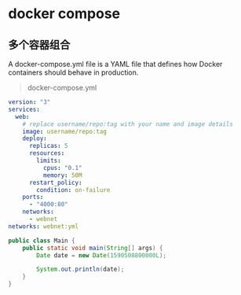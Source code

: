 # docker compose

## 多个容器组合

A docker-compose.yml file is a YAML file that defines how Docker containers should behave in production.

> docker-compose.yml

```yml
version: "3"
services:
  web:
    # replace username/repo:tag with your name and image details
    image: username/repo:tag
    deploy:
      replicas: 5
      resources:
        limits:
          cpus: "0.1"
          memory: 50M
      restart_policy:
        condition: on-failure
    ports:
      - "4000:80"
    networks:
      - webnet
networks: webnet:yml
```

```java
public class Main {
    public static void main(String[] args) {
        Date date = new Date(1590508800000L);

        System.out.println(date);
    }
}

```
